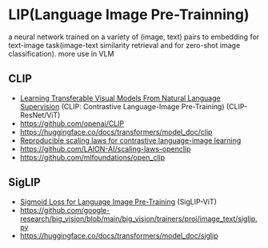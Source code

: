 # LIP(Language Image Pre-Trainning)
a neural network trained on a variety of (image, text) pairs to embedding for text-image task(image-text similarity retrieval and for zero-shot image classification). more use in VLM

## CLIP
- [Learning Transferable Visual Models From Natural Language Supervision](https://arxiv.org/abs/2103.00020) (CLIP: Contrastive Language-Image Pre-Training) (CLIP-ResNet/ViT)
- https://github.com/openai/CLIP
- https://huggingface.co/docs/transformers/model_doc/clip
- [Reproducible scaling laws for contrastive language-image learning](https://arxiv.org/abs/2212.07143)
- https://github.com/LAION-AI/scaling-laws-openclip
- https://github.com/mlfoundations/open_clip


## SigLIP
- [Sigmoid Loss for Language Image Pre-Training](https://arxiv.org/abs/2303.15343) (SigLIP-ViT)
- https://github.com/google-research/big_vision/blob/main/big_vision/trainers/proj/image_text/siglip.py
- https://huggingface.co/docs/transformers/model_doc/siglip

